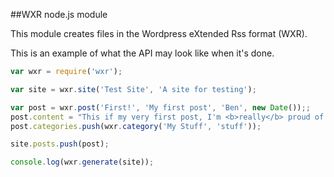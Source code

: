 ##WXR node.js module

This module creates files in the Wordpress eXtended Rss format (WXR). 

This is an example of what the API may look like when it's done.

``` javascript
var wxr = require('wxr');

var site = wxr.site('Test Site', 'A site for testing');

var post = wxr.post('First!', 'My first post', 'Ben', new Date());;
post.content = "This if my very first post, I'm <b>really</b> proud of it";
post.categories.push(wxr.category('My Stuff', 'stuff'));

site.posts.push(post);

console.log(wxr.generate(site)); 
```
